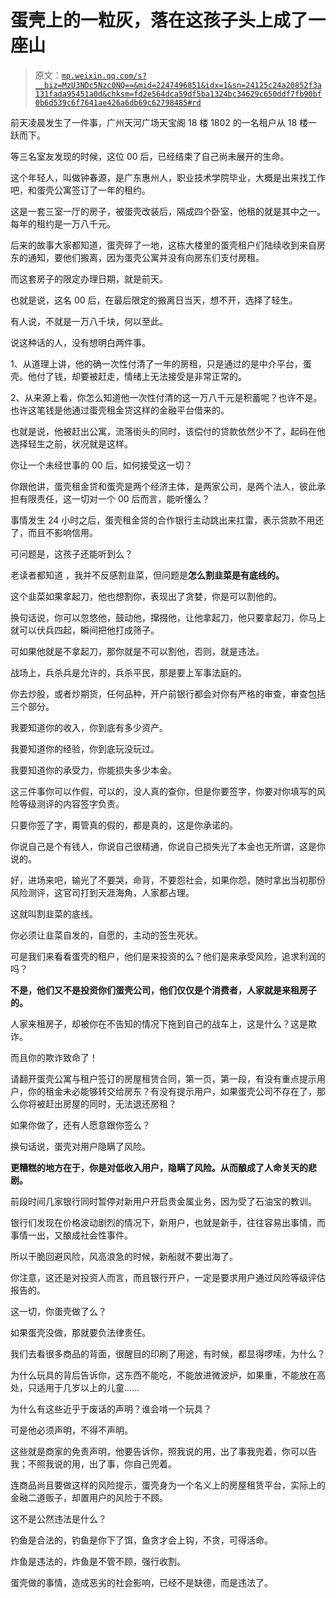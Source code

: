 # 蛋壳上的一粒灰，落在这孩子头上成了一座山

> 原文：[`mp.weixin.qq.com/s?__biz=MzU3NDc5Nzc0NQ==&mid=2247496851&idx=1&sn=24125c24a20852f3a131fada95451a0d&chksm=fd2e564dca59df5ba1324bc34629c650ddf7fb90bf0b6d539c6f7641ae426a6db69c62798485#rd`](http://mp.weixin.qq.com/s?__biz=MzU3NDc5Nzc0NQ==&mid=2247496851&idx=1&sn=24125c24a20852f3a131fada95451a0d&chksm=fd2e564dca59df5ba1324bc34629c650ddf7fb90bf0b6d539c6f7641ae426a6db69c62798485#rd)

前天凌晨发生了一件事，广州天河广场天宝阁 18 楼 1802 的一名租户从 18 楼一跃而下。 

等三名室友发现的时候，这位 00 后，已经结束了自己尚未展开的生命。

这个年轻人，叫做钟春源，是广东惠州人，职业技术学院毕业，大概是出来找工作吧，和蛋壳公寓签订了一年的租约。 

这是一套三室一厅的房子，被蛋壳改装后，隔成四个卧室，他租的就是其中之一。每年的租约是一万八千元。 

后来的故事大家都知道，蛋壳碎了一地，这栋大楼里的蛋壳租户们陆续收到来自房东的通知，要他们搬离，因为蛋壳公寓并没有向房东们支付房租。

而这套房子的限定办理日期，就是前天。 

也就是说，这名 00 后，在最后限定的搬离日当天，想不开，选择了轻生。

有人说，不就是一万八千块，何以至此。 

说这种话的人，没有想明白两件事。 

1、从道理上讲，他的确一次性付清了一年的房租，只是通过的是中介平台，蛋壳。他付了钱，却要被赶走，情绪上无法接受是非常正常的。

2、从来源上看，你怎么知道他一次性付清的这一万八千元是积蓄呢？也许不是。也许这笔钱是他通过蛋壳租金贷这样的金融平台借来的。

也就是说，他被赶出公寓，流落街头的同时，该偿付的贷款依然少不了，起码在他选择轻生之前，状况就是这样。 

你让一个未经世事的 00 后，如何接受这一切？ 

你跟他讲，蛋壳租金贷和蛋壳是两个经济主体，是两家公司，是两个法人，彼此承担有限责任，这一切对一个 00 后而言，能听懂么？ 

事情发生 24 小时之后，蛋壳租金贷的合作银行主动跳出来扛雷，表示贷款不用还了，而且不影响信用。 

可问题是，这孩子还能听到么？ 

老读者都知道 ，我并不反感割韭菜，但问题是**怎么割韭菜是有底线的。** 

这个韭菜如果拿起刀，他也想割你，表现出了贪婪，你是可以割他的。 

换句话说，你可以忽悠他，鼓动他，撺掇他，让他拿起刀，他只要拿起刀，你马上就可以伏兵四起，瞬间把他打成筛子。

可如果他就是不拿起刀，那你就是不可以割他，否则，就是违法。

战场上，兵杀兵是允许的，兵杀平民，那是要上军事法庭的。

你去炒股，或者炒期货，任何品种，开户前银行都会对你有严格的审查，审查包括三个部分。 

我要知道你的收入，你到底有多少资产。

我要知道你的经验，你到底玩没玩过。

我要知道你的承受力，你能损失多少本金。

这三件事你可以作假，可以的，没人真的查你，但是你要签字，你要对你填写的风险等级测评的内容签字负责。 

只要你签了字，甭管真的假的，都是真的，这是你承诺的。

你说自己是个有钱人，你说自己很精通，你说自己损失光了本金也无所谓，这是你说的。

好，进场来吧，输光了不要哭，命背，不要怨社会，如果你怨，随时拿出当初那份风险测评，这官司打到天涯海角，人家都占理。

这就叫割韭菜的底线。 

你必须让韭菜自发的，自愿的，主动的签生死状。 

可是我们来看看蛋壳的租户，他们是来投资的么？他们是来承受风险，追求利润的吗？

**不是，他们又不是投资你们蛋壳公司，他们仅仅是个消费者，人家就是来租房子的。**

人家来租房子，却被你在不告知的情况下拖到自己的战车上，这是什么？这是欺诈。 

而且你的欺诈致命了！

请翻开蛋壳公寓与租户签订的房屋租赁合同，第一页，第一段，有没有重点提示用户，你的租金未必能够转交给房东？有没有提示用户，如果蛋壳公司不存在了，那么你将被赶出房屋的同时，无法退还房租？ 

如果你做了，还有人愿意跟你签么？ 

换句话说，蛋壳对用户隐瞒了风险。

**更糟糕的地方在于，你是对低收入用户，隐瞒了风险。从而酿成了人命关天的悲剧。** 

前段时间几家银行同时暂停对新用户开启贵金属业务，因为受了石油宝的教训。

银行们发现在价格波动剧烈的情况下，新用户，也就是新手，往往容易出事情，而事情一出，又酿成社会性事件。 

所以干脆回避风险，风高浪急的时候，新船就不要出海了。 

你注意，这还是对投资人而言，而且银行开户，一定是要求用户通过风险等级评估报告的。

这一切，你蛋壳做了么？ 

如果蛋壳没做，那就要负法律责任。 

我们去看很多商品的背面，很醒目的印刷了用途，有时候，都显得啰嗦，为什么？ 

为什么玩具的背后告诉你，这东西不能吃，不能放进微波炉，如果重，不能放在高处，只适用于几岁以上的儿童...... 

为什么有这些近乎于废话的声明？谁会啃一个玩具？

可是他必须声明，不得不声明。

这些就是商家的免责声明，他要告诉你，照我说的用，出了事我兜着，你可以告我；不照我说的用，出了事，你自己兜着。

连商品尚且要做这样的风险提示，蛋壳身为一个名义上的房屋租赁平台，实际上的金融二道贩子，却置用户的风险于不顾。 

这不是公然违法是什么？

钓鱼是合法的，钓鱼是你下了饵，鱼贪才会上钩，不贪，可得活命。

炸鱼是违法的，炸鱼是不管不顾，强行收割。

蛋壳做的事情，造成恶劣的社会影响，已经不是缺德，而是违法了。